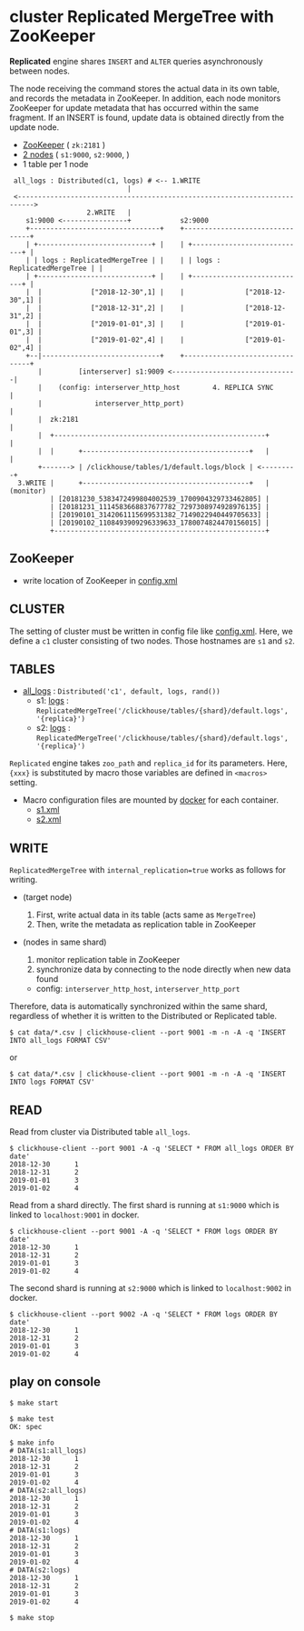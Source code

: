 # cluster Replicated MergeTree with ZooKeeper

**Replicated** engine shares `INSERT` and `ALTER` queries asynchronously between nodes.

The node receiving the command stores the actual data in its own table, and records the metadata in ZooKeeper. In addition, each node monitors ZooKeeper for update metadata that has occurred within the same fragment. If an INSERT is found, update data is obtained directly from the update node.

- [ZooKeeper](./docker-compose.yml) ( `zk:2181` )
- [2 nodes](./docker-compose.yml) ( `s1:9000`, `s2:9000`, )
- 1 table per 1 node

<!---
https://textik.com/#70c1d375c4225465
-->

```text
 all_logs : Distributed(c1, logs) # <-- 1.WRITE
                             |
 <-------------------------------------------------------------------------->
                   2.WRITE   |
    s1:9000 <----------------+            s2:9000
    +--------------------------------+    +--------------------------------+
    | +----------------------------+ |    | +----------------------------+ |
    | | logs : ReplicatedMergeTree | |    | | logs : ReplicatedMergeTree | |
    | +----------------------------+ |    | +----------------------------+ |
    |  |            ["2018-12-30",1] |    |               ["2018-12-30",1] |
    |  |            ["2018-12-31",2] |    |               ["2018-12-31",2] |
    |  |            ["2019-01-01",3] |    |               ["2019-01-01",3] |
    |  |            ["2019-01-02",4] |    |               ["2019-01-02",4] |
    +--|-----------------------------+    +--------------------------------+
       |         [interserver] s1:9009 <-------------------------------|
       |    (config: interserver_http_host        4. REPLICA SYNC      |
       |             interserver_http_port)                            |
       |  zk:2181                                                      |
       |  +----------------------------------------------------+       |
       |  |      +-----------------------------------------+   |       |
       +-------> | /clickhouse/tables/1/default.logs/block | <---------+
  3.WRITE |      +-----------------------------------------+   |  (monitor)
          | [20181230_5383472499804002539_1700904329733462805] |
          | [20181231_1114583668837677782_7297308974928976135] |
          | [20190101_3142061115699531382_7149022940449705633] |
          | [20190102_1108493909296339633_1780074824470156015] |
          +----------------------------------------------------+
```

## ZooKeeper

- write location of ZooKeeper in [config.xml](./config.xml)

## CLUSTER

The setting of cluster must be written in config file like [config.xml](./config.xml).
Here, we define a `c1` cluster consisting of two nodes.
Those hostnames are `s1` and `s2`.

## TABLES

- [all_logs](./meta/all_logs.sql) : `Distributed('c1', default, logs, rand())`
  - s1: [logs](./meta/logs.sql) : `ReplicatedMergeTree('/clickhouse/tables/{shard}/default.logs', '{replica}')`
  - s2: [logs](./meta/logs.sql) : `ReplicatedMergeTree('/clickhouse/tables/{shard}/default.logs', '{replica}')`

`Replicated` engine takes `zoo_path` and `replica_id` for its parameters.
Here, `{xxx}` is substituted by macro those variables are defined in `<macros>` setting.

- Macro configuration files are mounted by [docker](./docker-compose.yml) for each container.
  - [s1.xml](./s1.xml)
  - [s2.xml](./s2.xml)

## WRITE

`ReplicatedMergeTree` with `internal_replication=true` works as follows for writing.

- (target node)
  1. First, write actual data in its table (acts same as `MergeTree`)
  2. Then, write the metadata as replication table in ZooKeeper

- (nodes in same shard)
  1. monitor replication table in ZooKeeper
  2. synchronize data by connecting to the node directly when new data found
    - config: `interserver_http_host`, `interserver_http_port`

Therefore, data is automatically synchronized within the same shard,
regardless of whether it is written to the Distributed or Replicated table.

```console
$ cat data/*.csv | clickhouse-client --port 9001 -m -n -A -q 'INSERT INTO all_logs FORMAT CSV'
```

or

```console
$ cat data/*.csv | clickhouse-client --port 9001 -m -n -A -q 'INSERT INTO logs FORMAT CSV'
```

## READ

Read from cluster via Distributed table `all_logs`.

```console
$ clickhouse-client --port 9001 -A -q 'SELECT * FROM all_logs ORDER BY date'
2018-12-30      1
2018-12-31      2
2019-01-01      3
2019-01-02      4
```

Read from a shard directly.
The first shard is running at `s1:9000` which is linked to `localhost:9001` in docker.

```console
$ clickhouse-client --port 9001 -A -q 'SELECT * FROM logs ORDER BY date'
2018-12-30      1
2018-12-31      2
2019-01-01      3
2019-01-02      4
```

The second shard is running at `s2:9000` which is linked to `localhost:9002` in docker.

```console
$ clickhouse-client --port 9002 -A -q 'SELECT * FROM logs ORDER BY date'
2018-12-30      1
2018-12-31      2
2019-01-01      3
2019-01-02      4
```

## play on console

```console
$ make start

$ make test
OK: spec

$ make info
# DATA(s1:all_logs)
2018-12-30      1
2018-12-31      2
2019-01-01      3
2019-01-02      4
# DATA(s2:all_logs)
2018-12-30      1
2018-12-31      2
2019-01-01      3
2019-01-02      4
# DATA(s1:logs)
2018-12-30      1
2018-12-31      2
2019-01-01      3
2019-01-02      4
# DATA(s2:logs)
2018-12-30      1
2018-12-31      2
2019-01-01      3
2019-01-02      4

$ make stop
```
